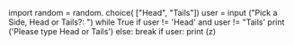 import random
= random. choice( ["Head", "Tails"])
user = input ("Pick a Side, Head or Tails?: ")
while True
if user !=
'Head' and user !=
"Tails'
print ('Please type Head or Tails')
else:
break
if user:
print (z)
